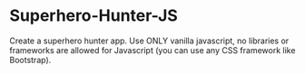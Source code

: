 # Superhero-Hunter-JS
Create a superhero hunter app. Use ONLY vanilla javascript, no libraries or frameworks are allowed for Javascript (you can use any CSS framework like Bootstrap).
